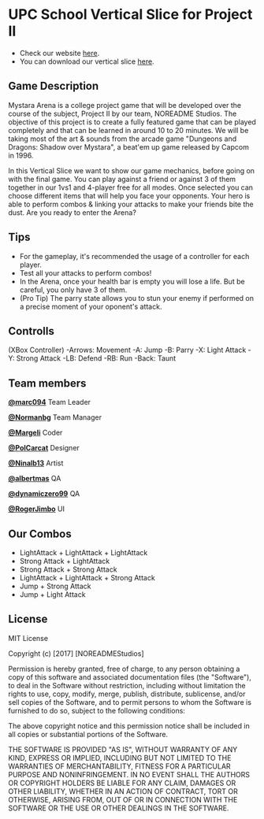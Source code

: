 ﻿# UPC School Vertical Slice for Project II 


- Check our website [here](https://github.com/NOREADMEStudios/ProjectII).
- You can download our vertical slice [here](https://github.com/NOREADMEStudios/ProjectII/releases).

## Game Description

Mystara Arena is a college project game that will be developed over the course of the subject, Project II by our team, NOREADME Studios. The objective of this project is to create a fully featured game that can be played completely and that can be learned in around 10 to 20 minutes. We will be taking most of the art & sounds from the arcade game "Dungeons and Dragons: Shadow over Mystara", a beat'em up game released by Capcom in 1996.

In this Vertical Slice we want to show our game mechanics, before going on with the final game. You can play against a friend or against 3 of them together in our 1vs1 and 4-player free for all modes. Once selected you can choose different items that will help you face your opponents. Your hero is able to perform combos & linking your attacks to make your friends bite the dust. Are you ready to enter the Arena?

## Tips 

- For the gameplay, it's recommended the usage of a controller for each player. 
- Test all your attacks to perform combos!
- In the Arena, once your health bar is empty you will lose a life. But be careful, you only have 3 of them.
- (Pro Tip) The parry state allows you to stun your enemy if performed on a precise moment of your oponent's attack.

## Controlls
(XBox Controller)
-Arrows: Movement
-A: Jump
-B: Parry
-X: Light Attack
-Y: Strong Attack
-LB: Defend
-RB: Run
-Back: Taunt

## Team members

**[@marc094](https://github.com/marc094)**
Team Leader

**[@Normanbg](https://github.com/Normanbg)**
Team Manager

**[@Margeli](https://github.com/Margeli)**
Coder

**[@PolCarcat](https://github.com/PolCarCat)**
Designer

**[@Ninalb13](https://github.com/Ninalb13)**
Artist

**[@albertmas](https://github.com/albertmas)**
QA

**[@dynamiczero99](https://github.com/dynamiczero99)**
QA

**[@RogerJimbo](https://github.com/RogerJimbo)**
UI



## Our Combos

- LightAttack + LightAttack + LightAttack
- Strong Attack + LightAttack
- Strong Attack + Strong Attack
- LightAttack + LightAttack + Strong Attack
- Jump + Strong Attack
- Jump + Light Attack

## License
MIT License

Copyright (c) [2017] [NOREADMEStudios]

Permission is hereby granted, free of charge, to any person obtaining a copy
of this software and associated documentation files (the "Software"), to deal
in the Software without restriction, including without limitation the rights
to use, copy, modify, merge, publish, distribute, sublicense, and/or sell
copies of the Software, and to permit persons to whom the Software is
furnished to do so, subject to the following conditions:

The above copyright notice and this permission notice shall be included in all
copies or substantial portions of the Software.

THE SOFTWARE IS PROVIDED "AS IS", WITHOUT WARRANTY OF ANY KIND, EXPRESS OR
IMPLIED, INCLUDING BUT NOT LIMITED TO THE WARRANTIES OF MERCHANTABILITY,
FITNESS FOR A PARTICULAR PURPOSE AND NONINFRINGEMENT. IN NO EVENT SHALL THE
AUTHORS OR COPYRIGHT HOLDERS BE LIABLE FOR ANY CLAIM, DAMAGES OR OTHER
LIABILITY, WHETHER IN AN ACTION OF CONTRACT, TORT OR OTHERWISE, ARISING FROM,
OUT OF OR IN CONNECTION WITH THE SOFTWARE OR THE USE OR OTHER DEALINGS IN THE
SOFTWARE.
